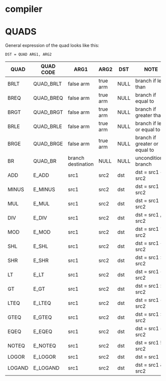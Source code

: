 # compiler

# QUADS

General expression of the quad looks like this:

`DST = QUAD ARG1, ARG2`

| QUAD | QUAD CODE | ARG1               | ARG2     | DST  | NOTE                          |
|------|-----------|--------------------|----------|------|-------------------------------|
|BRLT  |QUAD\_BRLT | false arm          | true arm | NULL | branch if less than           |
|BREQ  |QUAD\_BREQ | false arm          | true arm | NULL | branch if equal to            |
|BRGT  |QUAD\_BRGT | false arm          | true arm | NULL | branch if greater than        |
|BRLE  |QUAD\_BRLE | false arm          | true arm | NULL | branch if less or equal to    |
|BRGE  |QUAD\_BRGE | false arm          | true arm | NULL | branch if greater or equal to |
|BR    |QUAD\_BR   | branch destination | NULL     | NULL | unconditional branch          |
|ADD   |E\_ADD     | src1               | src2     | dst  | dst = src1 + src2             |
|MINUS |E\_MINUS   | src1               | src2     | dst  | dst = src1 - src2             |
|MUL   |E\_MUL     | src1               | src2     | dst  | dst = src1 * src2             |
|DIV   |E\_DIV     | src1               | src2     | dst  | dst = src1 / src2             |
|MOD   |E\_MOD     | src1               | src2     | dst  | dst = src1 % src2             |
|SHL   |E\_SHL     | src1               | src2     | dst  | dst = src1 << src2            |
|SHR   |E\_SHR     | src1               | src2     | dst  | dst = src1 >> src2            |
|LT    |E\_LT      | src1               | src2     | dst  | dst = src1 < src2             |
|GT    |E\_GT      | src1               | src2     | dst  | dst = src1 > src2             |
|LTEQ  |E\_LTEQ    | src1               | src2     | dst  | dst = src1 <= src2            |
|GTEQ  |E\_GTEQ    | src1               | src2     | dst  | dst = src1 >= src2            |
|EQEQ  |E\_EQEQ    | src1               | src2     | dst  | dst = src1 == src2            |
|NOTEQ |E\_NOTEQ   | src1               | src2     | dst  | dst = src1 != src2            |
|LOGOR |E\_LOGOR   | src1               | src2     | dst  | dst = src1 || src2            |
|LOGAND|E\_LOGAND  | src1               | src2     | dst  | dst = src1 && src2            |
